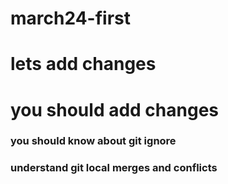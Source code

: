 # march24-first
# lets add changes

# you should add changes

### you should know about git ignore
### understand git local merges and conflicts

